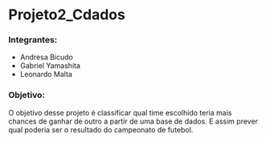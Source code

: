 # Projeto2_Cdados

### Integrantes: 
* Andresa Bicudo
* Gabriel Yamashita 
* Leonardo Malta

### Objetivo:
O objetivo desse projeto é classificar qual time escolhido teria mais chances de ganhar de outro a partir de uma base de dados. E assim prever qual poderia ser o resultado do campeonato de futebol.
